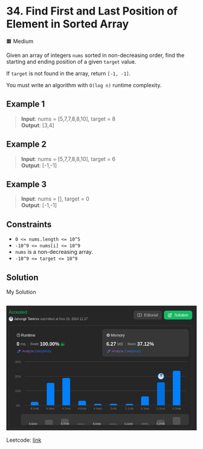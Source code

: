 # 34. Find First and Last Position of Element in Sorted Array

🟧 Medium

Given an array of integers `nums` sorted in non-decreasing order, find the starting and ending position of a given `target` value.

If `target` is not found in the array, return `[-1, -1]`.

You must write an algorithm with `O(log n)` runtime complexity.

## Example 1

> **Input**:  nums = [5,7,7,8,8,10], target = 8 \
> **Output**: [3,4]

## Example 2

> **Input**:  nums = [5,7,7,8,8,10], target = 6 \
> **Output**: [-1,-1]

## Example 3

> **Input**:  nums = [], target = 0 \
> **Output**: [-1,-1]

## Constraints

* `0 <= nums.length <= 10^5`
* `-10^9 <= nums[i] <= 10^9`
* `nums` is a non-decreasing array.
* `-10^9 <= target <= 10^9`

## Solution

My Solution

```go

```

![result](34.png)

Leetcode: [link](https://leetcode.com/problems/find-first-and-last-position-of-element-in-sorted-array/description/)
